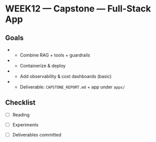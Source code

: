 # WEEK12 — Capstone — Full-Stack App

## Goals
- - Combine RAG + tools + guardrails
- - Containerize & deploy
- - Add observability & cost dashboards (basic)
- - Deliverable: `CAPSTONE_REPORT.md` + app under `apps/`

## Checklist
- [ ] Reading
- [ ] Experiments
- [ ] Deliverables committed

